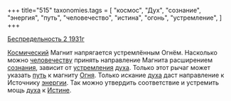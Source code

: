 +++
title="515"
taxonomies.tags = [
 "космос",
 "Дух",
 "сознание",
 "энергия",
 "путь",
 "человечество",
 "истина",
 "огонь",
 "устремление",
]
+++

[Беспредельность 2 1931г](/agni/1931)

[Космический](/tags/космос) Магнит напрягается устремлённым Огнём. Насколько можно [человечеству](/tags/человечество) принять направление Магнита расширением [сознания](/tags/сознание), зависит от [устремления](/tags/устремление) [духа](/tags/Дух). Только этот рычаг может указать [путь](/tags/путь) к магниту [Огня](/tags/огонь). Только искание [духа](/tags/Дух) даст направление к Источнику [энергии](/tags/энергия). Так можно утвердить соответствие и устремить мощь [духа](/tags/Дух) к [Истине](/tags/истина).   

